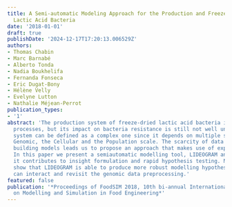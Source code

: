 ```yaml
---
title: A Semi-automatic Modeling Approach for the Production and Freeze-drying of
  Lactic Acid Bacteria
date: '2018-01-01'
draft: true
publishDate: '2024-12-17T17:20:13.006529Z'
authors:
- Thomas Chabin
- Marc Barnabé
- Alberto Tonda
- Nadia Boukhelifa
- Fernanda Fonseca
- Eric Dugat-Bony
- Hélène Velly
- Evelyne Lutton
- Nathalie Méjean-Perrot
publication_types:
- '1'
abstract: 'The production system of freeze-dried lactic acid bacteria involves several
  processes, but its impact on bacteria resistance is still not well understood. This
  system can be defined as a complex one since it depends on multiple scales: the
  Genomic, the Cellular and the Population scale. The scarcity of data available for
  building models leads us to propose an approach that makes use of expert knowledge.
  In this paper we present a semiautomatic modelling tool, LIDEOGRAM and discuss how
  it contributes to insight formulation and rapid hypothesis testing. New results
  show that LIDEOGRAM is able to produce more robust modelling hypotheses when experts
  can interact and revisit the genomic data preprocessing.'
featured: false
publication: '*Proceedings of FoodSIM 2018, 10th bi-annual International Conference
  on Modelling and Simulation in Food Engineering*'
---
```


